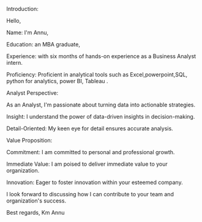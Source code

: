 Introduction:

Hello,

Name: I'm Annu,

Education: an MBA graduate,

Experience: with six months of hands-on experience as a Business Analyst intern.

Proficiency: Proficient in analytical tools such as Excel,powerpoint,SQL, python for analytics, power BI, Tableau .

Analyst Perspective:

As an Analyst, I'm passionate about turning data into actionable strategies.

Insight: I understand the power of data-driven insights in decision-making.

Detail-Oriented: My keen eye for detail ensures accurate analysis.

Value Proposition:

Commitment: I am committed to personal and professional growth.

Immediate Value: I am poised to deliver immediate value to your organization.

Innovation: Eager to foster innovation within your esteemed company.

I look forward to discussing how I can contribute to your team and organization's success.

Best regards,
Km Annu

